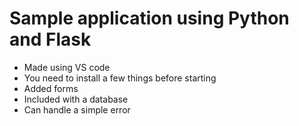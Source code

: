 # Sample application using Python and Flask
- Made using VS code
- You need to install a few things before starting
- Added forms
- Included with a database
- Can handle a simple error
 